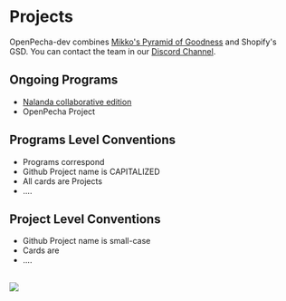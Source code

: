 # Projects

OpenPecha-dev combines [Mikko's Pyramid of Goodness](https://medium.com/art-technology/the-pyramid-of-goodness-for-research-and-development-organizations-78ffc28c131f) and Shopify's GSD. You can contact the team in our [Discord Channel](https://discord.gg/PrwMzqXm).

## Ongoing Programs

*   [Nalanda collaborative edition](https://github.com/orgs/OpenPecha-dev/projects/7)
*   OpenPecha Project

## Programs Level Conventions

*   Programs correspond 
*   Github Project name is CAPITALIZED
*   All cards are Projects
*   ....

## Project Level Conventions

*   Github Project name is small-case
*   Cards are 
*   ....  
     

![](https://user-images.githubusercontent.com/17675331/159446586-3744e0cb-bce3-4f56-adec-6d4a1122973b.png)
